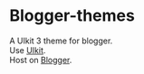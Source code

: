 # Blogger-themes
A UIkit 3 theme for blogger.<br/>
Use <a href='https://getuikit.com/'>UIkit</a>.<br/>
Host on <a href='https://blogger.com/'>Blogger</a>.<br/>
